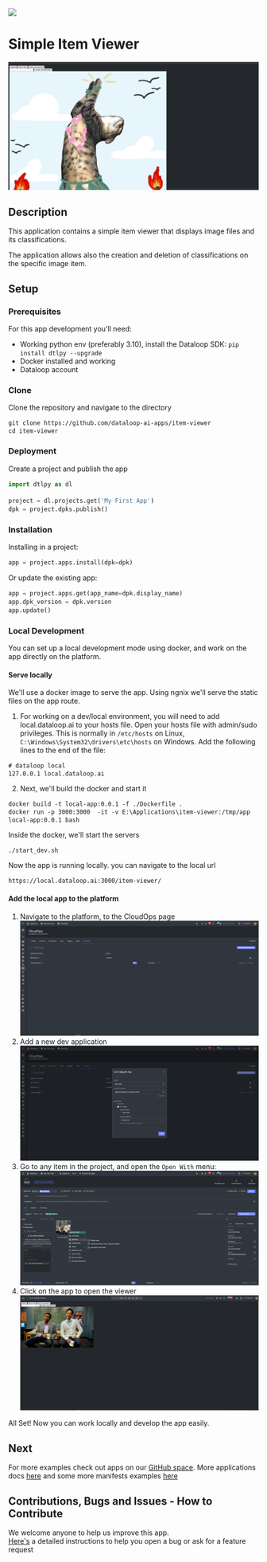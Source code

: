 <p align="left">
  <img align="center" height="40mm" src="https://dataloop.ai/wp-content/uploads/2024/02/dataloop-logo-main.svg">
</p>

# Simple Item Viewer

![Item Viewer Example](/docs/assets/viewer-demo.png)

## Description

This application contains a simple item viewer that displays image files and its classifications.

The application allows also the creation and deletion of classifications on the specific image item.

## Setup

### Prerequisites

For this app development you'll need:

- Working python env (preferably 3.10), install the Dataloop SDK: `pip install dtlpy --upgrade`
- Docker installed and working
- Dataloop account

### Clone

Clone the repository and navigate to the directory

```shell
git clone https://github.com/dataloop-ai-apps/item-viewer  
cd item-viewer
```

### Deployment

Create a project and publish the app

```python
import dtlpy as dl

project = dl.projects.get('My First App')
dpk = project.dpks.publish()
```

### Installation

Installing in a project:

```python
app = project.apps.install(dpk=dpk)
```

Or update the existing app:

```python
app = project.apps.get(app_name=dpk.display_name)
app.dpk_version = dpk.version
app.update()
```

### Local Development

You can set up a local development mode using docker, and work on the app directly on the platform.

#### Serve locally

We'll use a docker image to serve the app. Using ngnix we'll serve the static files on the app route.

1. For working on a dev/local environment, you will need to add local.dataloop.ai to your hosts file.
   Open your hosts file with admin/sudo privileges.
   This is normally in `/etc/hosts` on Linux, `C:\Windows\System32\drivers\etc\hosts` on Windows.
   Add the following lines to the end of the file:

```text
# dataloop local
127.0.0.1 local.dataloop.ai
```

2. Next, we'll build the docker and start it

```shell
docker build -t local-app:0.0.1 -f ./Dockerfile . 
docker run -p 3000:3000  -it -v E:\Applications\item-viewer:/tmp/app local-app:0.0.1 bash
```

Inside the docker, we'll start the servers
```shell
./start_dev.sh
```

Now the app is running locally. you can navigate to the local url

```shell
https://local.dataloop.ai:3000/item-viewer/
```

#### Add the local app to the platform

1. Navigate to the platform, to the CloudOps page
   ![cloudops](docs/local_dev/dev_tab.png)
2. Add a new dev application
   ![cloudops](docs/local_dev/add_app.png)
3. Go to any item in the project, and open the `Open With` menu:
   ![cloudops](docs/local_dev/open_with.png)
4. Click on the app to open the viewer
   ![cloudops](docs/local_dev/item_view.png)

All Set! Now you can work locally and develop the app easily.

## Next

For more examples check out apps on our [GitHub space](https://github.com/dataloop-ai-apps).
More applications docs [here](https://developers.dataloop.ai/tutorials/applications/introduction/chapter/)
and some more manifests examples [here](https://developers.dataloop.ai/tutorials/applications/dpk_examples/chapter/)

## Contributions, Bugs and Issues - How to Contribute

We welcome anyone to help us improve this app.  
[Here's](CONTRIBUTING.md) a detailed instructions to help you open a bug or ask for a feature request
